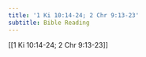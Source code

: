 ```yaml
---
title: '1 Ki 10:14-24; 2 Chr 9:13-23'
subtitle: Bible Reading
---
```


[[1 Ki 10:14-24; 2 Chr 9:13-23]]